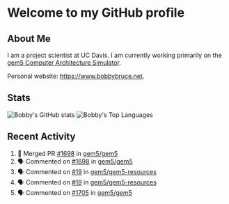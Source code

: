 # Welcome to my GitHub profile

## About Me

I am a project scientist at UC Davis. I am currently working primarily on the [gem5 Computer Architecture Simulator](https://github.com/gem5).

Personal website: <https://www.bobbybruce.net>.

## Stats

![Bobby's GitHub stats](https://github-readme-stats.vercel.app/api?username=bobbyrbruce&show_icons=true&theme=responsive&include_all_commits=true&count_private=true&show=reviews&disable_animations=true)
![Bobby's Top Languages ](https://github-readme-stats.vercel.app/api/top-langs/?username=bobbyrbruce&layout=compact&theme=responsive&count_private=true&langs_count=10&disable_animations=true)

## Recent Activity

<!--START_SECTION:activity-->
1. 🎉 Merged PR [#1698](https://github.com/gem5/gem5/pull/1698) in [gem5/gem5](https://github.com/gem5/gem5)
2. 🗣 Commented on [#1698](https://github.com/gem5/gem5/pull/1698#issuecomment-2434963414) in [gem5/gem5](https://github.com/gem5/gem5)
3. 🗣 Commented on [#19](https://github.com/gem5/gem5-resources/pull/19#issuecomment-2434347347) in [gem5/gem5-resources](https://github.com/gem5/gem5-resources)
4. 🗣 Commented on [#19](https://github.com/gem5/gem5-resources/pull/19#issuecomment-2434226940) in [gem5/gem5-resources](https://github.com/gem5/gem5-resources)
5. 🗣 Commented on [#1705](https://github.com/gem5/gem5/pull/1705#issuecomment-2434202036) in [gem5/gem5](https://github.com/gem5/gem5)
<!--END_SECTION:activity-->
